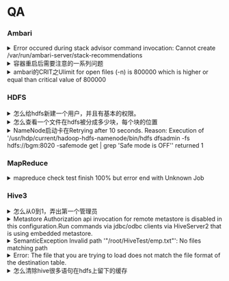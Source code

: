 # QA

### Ambari

<details>

<summary>Error occured during stack advisor command invocation: Cannot create /var/run/ambari-server/stack-recommendations</summary>

查看`/etc/ambari-server/conf/ambari.properties`文件中的`ambari-server.user`属性，确定您运行ambari-server的用户名。 修改/var/run/ambari-server目录的用户为上一步的用户名，例如：`chown -R ambari /var/run/ambari-server`。

</details>

<details>

<summary>容器重启后需要注意的一系列问题</summary>

首先是/etc/hosts的问题，容器重启后会被重置，建议备份。

然后是想要ambari-server restart前需要重新setup一遍

最后是需要重启所有ambari-agent。

写一个脚本，每天第一次启动执行一下

```sh
#init.sh
yes | cp -i /etc/hosts.bk /etc/hosts
bash /root/Shell/scp_to_all.sh /etc/hosts /etc

ambari-server setup --jdbc-db=mysql --jdbc-driver=/usr/share/java/mysql-connector-java.jar
pssh -h /root/Downloads/host.txt ambari-agent restart
ambari-server restart
```

</details>

<details>

<summary>ambari的CRIT之Ulimit for open files (-n) is 800000 which is higher or equal than critical value of 800000</summary>

#### 临时方案

```bash
ulimit -n 800000
```

#### 永久方案

```bash
sudo vi /etc/security/limits.conf
#写入或修改为
* soft nofile 1000000
* hard nofile 1000000
# 退出后让系统重新加载配置文件
sudo sysctl -p
```

</details>

### HDFS

<details>

<summary>怎么给hdfs新建一个用户，并且有基本的权限。</summary>

```bash
# 在Linux系统上创建user1，并加入到hadoop组
useradd mumu -G hadoop
#把mumu加入hdfs组
usermod -aG hdfs mumu

# 在hdfs的/user目录下创建user1的主目录
su - hdfs -c "hdfs dfs -mkdir /user/mumu"

# 修改user1主目录的所有者和权限
su - hdfs -c "hdfs dfs -chown mumu:hadoop /user/mumu"
su - hdfs -c "hdfs dfs -chmod 755 /user/mumu"

# 刷新namenode的用户和组的映射
hdfs dfsadmin -refreshUserToGroupsMappings

```

</details>

<details>

<summary>怎么查看一个文件在hdfs被分成多少块，每个块的位置</summary>

```
hdfs fsck /path/to/file -files -blocks -locations
```

`hdfs fsck`命令用于检查Hadoop分布式文件系统(HDFS)中特定路径下的文件和目录的健康状态。除了 `-files`，`-blocks`和`-locations`参数外，还有其他一些可用的参数，这些参数的含义如下：

* `-openforwrite`: 仅检查当前正在写入或打开以进行写入操作的块。
* `-list-corruptfileblocks`: 列出所有已损坏的块及其所在文件的详细信息。
* `-move`: 将损坏的块移动到垃圾桶，以便稍后进行进一步分析。
* `-delete`: 删除所有已损坏的块。
* `-files -blocks -locations`: 分别列出文件、块和块的位置信息。

`-files`参数用于列出指定路径下的所有文件及其相关信息，包括文件大小、块大小、副本数等。

`-blocks`参数用于列出指定路径下每个文件的所有块及其相关信息，如块ID、块大小、副本位置等。

`-locations`参数用于列出指定路径下每个块的副本位置信息，包括数据节点的IP地址和端口号。

</details>

<details>

<summary>NameNode启动卡在Retrying after 10 seconds. Reason: Execution of '/usr/hdp/current/hadoop-hdfs-namenode/bin/hdfs dfsadmin -fs hdfs://bgm:8020 -safemode get | grep 'Safe mode is OFF'' returned 1</summary>

[https://cwiki.apache.org/confluence/display/HADOOP2/ConnectionRefused](https://cwiki.apache.org/confluence/display/HADOOP2/ConnectionRefused)

更多时候是因为hdfs无法退出safe mode而导致服务无法进一步执行，可以选择手动关闭安全模式。

```bash
hdfs dfsadmin -fs hdfs://bgm:8020 -safemode leave
```

查看safe mode是否开启

```bash
/usr/hdp/current/hadoop-hdfs-namenode/bin/hdfs dfsadmin -fs hdfs://bgm:8020 -safemode get
```

还是建议排查为什么会一直处于safe mode，因为属于是hdfs保护机制。

</details>

### MapReduce

<details>

<summary>mapreduce check test finish 100% but error end with Unknown Job</summary>

If the job fails with unknown job exception frequently , disable the log aggregation for YARN.

The following steps will disable the log aggregation

1\. Login to Ambari

2\. Select YARN -> Configs ->Advanced

3\. Uncheck Enable Log Aggregation.

4\. Restart YARN and all the dependent services.

</details>

### Hive3

<details>

<summary>怎么从0到1，弄出第一个管理员</summary>

如果你使用ambari安装的hive，那么请在ambari web ui中设置hive的config，key和value对应如下：

如果你可以直接修改hive-site.xml就能起作用，那么使用对应格式设置如下key和value：

```
hive.server2.enable.doAs=false
hive.security.authorization.enabled=true
hive.security.authorization.manager=org.apache.hadoop.hive.ql.security.authorization.plugin.sqlstd.SQLStdHiveAuthorizerFactory
hive.security.authenticator.manager=org.apache.hadoop.hive.ql.security.SessionStateUserAuthenticator
hive.users.in.admin.role=<admin user>
```

```xml
  <property>
    <name>hive.server2.enable.doAs</name>
    <value>false</value>
  </property>
  <property>
    <name>hive.security.authorization.enabled</name>
    <value>true</value>
  </property>
  <property>
    <name>hive.security.authorization.manager</name>
    <value>org.apache.hadoop.hive.ql.security.authorization.plugin.sqlstd.SQLStdHiveAuthorizerFactory</value>
  </property>
  <property>
    <name>hive.security.authenticator.manager</name>
    <value>org.apache.hadoop.hive.ql.security.SessionStateUserAuthenticator</value>
  </property>
  <property>
    <name>hive.users.in.admin.role</name>
    <value>hive</value>
  </property>
```

\<admin user>用英文逗号,分割

然后beeline使用admin user登录，在命令行中输入以下即可将当前用户设置为管理员

```sql
set role ADMIN;
```

查看当前用户角色

```sql
show current role;
```

**参考资料**

[https://community.cloudera.com/t5/Support-Questions/hive-with-SQL-Standard-based-Authorization/td-p/111505](https://community.cloudera.com/t5/Support-Questions/hive-with-SQL-Standard-based-Authorization/td-p/111505)

[https://stackoverflow.com/questions/30080203/grant-permission-in-hive](https://stackoverflow.com/questions/30080203/grant-permission-in-hive)

</details>

<details>

<summary>Metastore Authorization api invocation for remote metastore is disabled in this configuration.Run commands via jdbc/odbc clients via HiveServer2 that is using embedded metastore.</summary>

正在使用embedded metastore，而不是独立的metastore，这将无法使用授权命令。

`hive.security.metastore.authorization.manager`参数中，值`org.apache.hadoop.hive.ql.security.authorization.StorageBasedAuthorizationProvider`授权管理器提供了基于Hive存储层的授权机制，可以通过Hive CLI或HiveServer2接口进行授权操作。而`org.apache.hadoop.hive.ql.security.authorization.MetaStoreAuthzAPIAuthorizerEmbedOnly`授权管理器则提供了基于SQL语句的授权机制，并且只能通过Metastore API进行授权操作，无法通过Hive CLI或HiveServer2接口进行授权操作。

beeline属于Hive CLI或HiveServer2接口。

移除`org.apache.hadoop.hive.ql.security.authorization.MetaStoreAuthzAPIAuthorizerEmbedOnly`然后重启服务即可

</details>

<details>

<summary>SemanticException Invalid path '"/root/HiveTest/emp.txt"': No files matching path </summary>

文件存在，被说不存在，一般是因为beeline里的用户对这个文件没有权限。

</details>

<details>

<summary>Error: The file that you are trying to load does not match the file format of the destination table. </summary>

在Hive命令行中，用于指定不同的表存储格式的关键词如下

* 文本格式：TEXTFILE
* 序列化文件格式：SEQUENCEFILE
* RC文件格式：RCFILE
* ORC文件格式：ORC
* AVRO文件格式：AVRO
* Parquet文件格式：PARQUET

这些存储格式在Hive中主要有以下区别：

1. 存储方式：不同的存储格式采用不同的存储方式，如文本格式以纯文本形式存储，序列化文件格式以二进制序列化形式存储，ORC文件格式以行列混合存储形式存储等。
2. 存储效率：不同的存储格式对存储效率有不同的影响，如序列化文件格式和ORC文件格式采用列式存储，可以大幅减少IO操作的次数，提高存储效率；而文本格式则不支持列式存储，效率相对较低。
3. 压缩支持：不同的存储格式对压缩有不同的支持，如ORC文件格式和RC文件格式支持多种压缩算法，可以在减少存储空间的同时提高IO效率；而文本格式则不支持压缩。
4. 兼容性：不同的存储格式对兼容性有不同的要求，如Avro文件格式支持多种语言的序列化和反序列化，并支持架构演化，适用于多语言环境下的数据交换；而其他存储格式则可能不支持跨语言的数据交换。
5. 处理方式：不同的存储格式在查询和处理时可能有不同的方式，如列式存储的数据在执行聚合查询时效率更高，因为只需要扫描需要的列；而行式存储的数据则在执行全表扫描时效率更高，因为只需要扫描一行的数据。

Error: The file that you are trying to load does not match the file format of the destination table. 遇到这个error的原因是table的存储格式不适用，可能是因为没指定存储格式，所以hive用了默认的，或者指定的不合适。

</details>

<details>

<summary>怎么清除hive很多语句在hdfs上留下的缓存</summary>

Hive在执行查询时会缓存中间结果和元数据信息，以提高查询性能。但是，这些缓存可能会占用大量的磁盘空间，并导致HDFS上的存储空间不足。为了清除这些缓存，您可以按照以下步骤操作：

1. 清除Hive客户端中的缓存

```
rm -rf /tmp/hive-*
```

2. 删除Hive在HDFS上存储的缓存

```
hadoop fs -rm -r /tmp/hive/*
```

</details>
